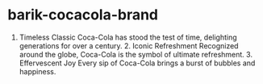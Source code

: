 # barik-cocacola-brand
1. Timeless Classic Coca-Cola has stood the test of time, delighting generations for over a century.  2. Iconic Refreshment Recognized around the globe, Coca-Cola is the symbol of ultimate refreshment.  3. Effervescent Joy Every sip of Coca-Cola brings a burst of bubbles and happiness.  

